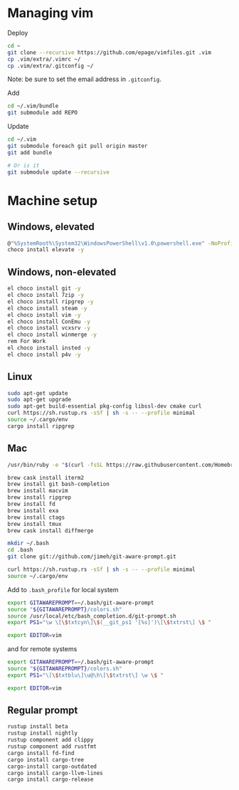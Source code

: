 # Managing vim

Deploy
```bash
cd ~
git clone --recursive https://github.com/epage/vimfiles.git .vim
cp .vim/extra/.vimrc ~/
cp .vim/extra/.gitconfig ~/
```
Note: be sure to set the email address in `.gitconfig`.

Add
```bash
cd ~/.vim/bundle
git submodule add REPO
```

Update
```bash
cd ~/.vim
git submodule foreach git pull origin master
git add bundle

# Or is it
git submodule update --recursive
```

# Machine setup

## Windows, elevated

```bash
@"%SystemRoot%\System32\WindowsPowerShell\v1.0\powershell.exe" -NoProfile -InputFormat None -ExecutionPolicy Bypass -Command "iex ((New-Object System.Net.WebClient).DownloadString('https://chocolatey.org/install.ps1'))" && SET "PATH=%PATH%;%ALLUSERSPROFILE%\chocolatey\bin"
choco install elevate -y
```

## Windows, non-elevated

```bash
el choco install git -y
el choco install 7zip -y
el choco install ripgrep -y
el choco install steam -y
el choco install vim -y
el choco install ConEmu -y
el choco install vcxsrv -y
el choco install winmerge -y
rem For Work
el choco install insted -y
el choco install p4v -y
```

## Linux

```bash
sudo apt-get update
sudo apt-get upgrade
sudo apt-get build-essential pkg-config libssl-dev cmake curl
curl https://sh.rustup.rs -sSf | sh -s -- --profile minimal
source ~/.cargo/env
cargo install ripgrep
```

## Mac

```bash
/usr/bin/ruby -e "$(curl -fsSL https://raw.githubusercontent.com/Homebrew/install/master/install)"

brew cask install iterm2
brew install git bash-completion
brew install macvim
brew install ripgrep
brew install fd
brew install exa
brew install ctags
brew install tmux
brew cask install diffmerge

mkdir ~/.bash
cd .bash
git clone git://github.com/jimeh/git-aware-prompt.git

curl https://sh.rustup.rs -sSf | sh -s -- --profile minimal
source ~/.cargo/env
```

Add to `.bash_profile` for local system

```bash
export GITAWAREPROMPT=~/.bash/git-aware-prompt
source "${GITAWAREPROMPT}/colors.sh"
source /usr/local/etc/bash_completion.d/git-prompt.sh
export PS1="\w \[\$txtcyn\]\$(__git_ps1 '[%s]')\[\$txtrst\] \$ "

export EDITOR=vim
```

and for remote systems

```bash
export GITAWAREPROMPT=~/.bash/git-aware-prompt
source "${GITAWAREPROMPT}/colors.sh"
export PS1="\[\$txtblu\]\u@\h\[\$txtrst\] \w \$ "

export EDITOR=vim
```

## Regular prompt

```bash
rustup install beta
rustup install nightly
rustup component add clippy
rustup component add rustfmt
cargo install fd-find
cargo install cargo-tree
cargo-install cargo-outdated
cargo install cargo-llvm-lines
cargo install cargo-release
```
